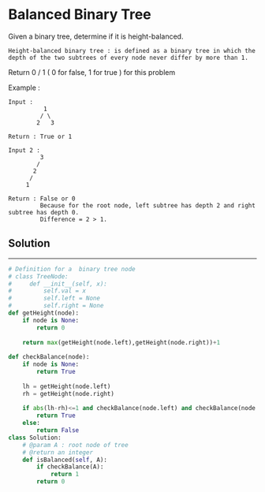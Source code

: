 <h1>Balanced Binary Tree</h1>

<p>
Given a binary tree, determine if it is height-balanced.

    Height-balanced binary tree : is defined as a binary tree in which the depth of the two subtrees of every node never differ by more than 1. 

Return 0 / 1 ( 0 for false, 1 for true ) for this problem

Example :

    Input : 
              1
             / \
            2   3

    Return : True or 1 

    Input 2 : 
             3
            /
           2
          /
         1

    Return : False or 0 
             Because for the root node, left subtree has depth 2 and right subtree has depth 0. 
             Difference = 2 > 1. 
</p>

<h2>Solution</h2>

***

```python
# Definition for a  binary tree node
# class TreeNode:
#     def __init__(self, x):
#         self.val = x
#         self.left = None
#         self.right = None
def getHeight(node):
    if node is None:
        return 0
    
    return max(getHeight(node.left),getHeight(node.right))+1
    
def checkBalance(node):
    if node is None:
        return True
        
    lh = getHeight(node.left)
    rh = getHeight(node.right)
    
    if abs(lh-rh)<=1 and checkBalance(node.left) and checkBalance(node.right):
        return True
    else:
        return False
class Solution:
    # @param A : root node of tree
    # @return an integer
    def isBalanced(self, A):
        if checkBalance(A):
            return 1
        return 0    
```